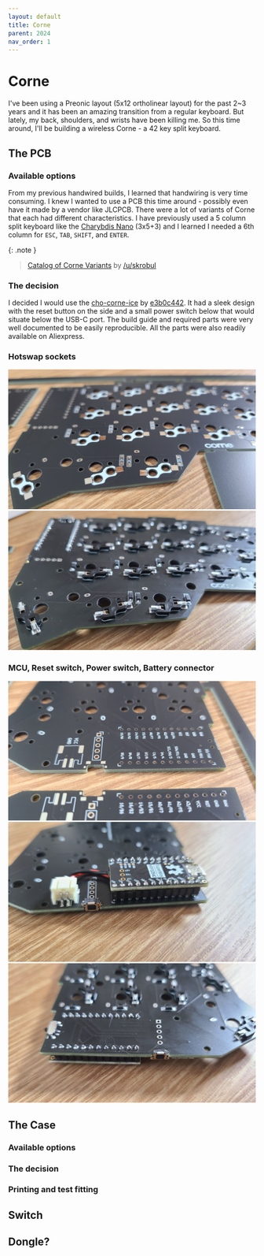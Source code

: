 ```yaml
---
layout: default
title: Corne
parent: 2024
nav_order: 1
---
```


# Corne

I've been using a Preonic layout (5x12 ortholinear layout) for the past 2~3 years and it has been an amazing transition from a regular keyboard. But lately, my back, shoulders, and wrists have been killing me. So this time around, I'll be building a wireless Corne - a 42 key split keyboard.

## The PCB

### Available options

From my previous handwired builds, I learned that handwiring is very time consuming. I knew I wanted to use a PCB this time around - possibly even have it made by a vendor like JLCPCB. There were a lot of variants of Corne that each had different characteristics. I have previously used a 5 column split keyboard like the [Charybdis Nano](https://github.com/Bastardkb/Charybdis) (3x5+3) and I learned I needed a 6th column for `ESC`, `TAB`, `SHIFT`, and `ENTER`.

{: .note }

> [Catalog of Corne Variants](https://www.reddit.com/r/crkbd/comments/11i0tb4/comment/jb07n1q/?utm_source=share&utm_medium=web3x&utm_name=web3xcss&utm_term=1&utm_content=share_button) by [/u/skrobul](https://www.reddit.com/user/skrobul/)

### The decision

I decided I would use the [cho-corne-ice](https://github.com/e3b0c442/crkbd/tree/cho-corne-ice) by [e3b0c442](https://github.com/e3b0c442). It had a sleek design with the reset button on the side and a small power switch below that would situate below the USB-C port. The build guide and required parts were very well documented to be easily reproducible. All the parts were also readily available on Aliexpress.

### Hotswap sockets

![PCB Before Solder Switch](/images/pcb_before_switch.jpg)
![PCB After Solder Switch](/images/pcb_after_switch.jpg)

### MCU, Reset switch, Power switch, Battery connector

![PCB Before Solder MCU](/images/pcb_before_mcu.jpg)
![PCB After Solder MCU Top](/images/pcb_after_mcu_top.jpg)
![PCB After Solder MCU Bottom](/images/pcb_after_mcu_bottom.jpg)

## The Case

### Available options

### The decision

### Printing and test fitting

## Switch

## Dongle?
